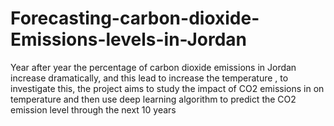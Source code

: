 # Forecasting-carbon-dioxide-Emissions-levels-in-Jordan
Year after year the percentage of carbon dioxide emissions in Jordan increase dramatically, and this lead to increase the temperature , to investigate this, the project aims to study the impact of CO2 emissions in on temperature and then use deep learning algorithm to predict the CO2 emission level through the next 10 years

